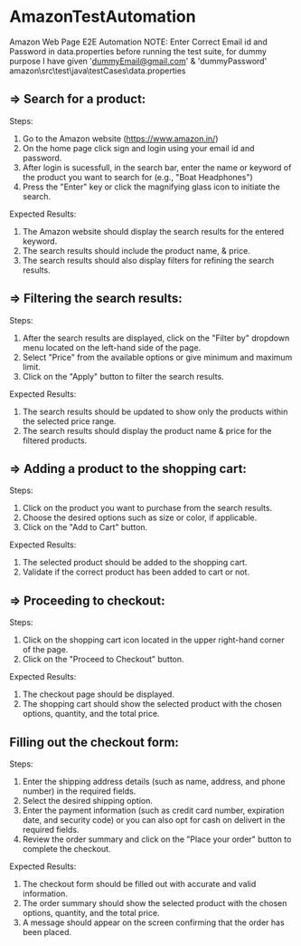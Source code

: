 # AmazonTestAutomation
Amazon Web Page E2E Automation
NOTE: Enter Correct Email id and Password in data.properties before running the test suite, for dummy purpose I have given 'dummyEmail@gmail.com' & 'dummyPassword'
amazon\src\test\java\testCases\data.properties

=> Search for a product:
--------------------------

Steps:

1. Go to the Amazon website (https://www.amazon.in/)
2. On the home page click sign and login using your email id and password.
4. After login is sucessfull, in the search bar, enter the name or keyword of the product you want to search for (e.g., "Boat Headphones")
5. Press the "Enter" key or click the magnifying glass icon to initiate the search.

Expected Results:

1. The Amazon website should display the search results for the entered keyword.
2. The search results should include the product name, & price.
3. The search results should also display filters for refining the search results.


=> Filtering the search results:
----------------------------------

Steps:

1. After the search results are displayed, click on the "Filter by" dropdown menu located on the left-hand side of the page.
2. Select "Price" from the available options or give minimum and maximum limit.
3. Click on the "Apply" button to filter the search results.

Expected Results:

1. The search results should be updated to show only the products within the selected price range.
2. The search results should display the product name & price for the filtered products.


=> Adding a product to the shopping cart:
------------------------------------------

Steps:

1. Click on the product you want to purchase from the search results.
2. Choose the desired options such as size or color, if applicable.
3. Click on the "Add to Cart" button.

Expected Results:

1. The selected product should be added to the shopping cart.
2. Validate if the correct product has been added to cart or not.


=> Proceeding to checkout:
----------------------------

Steps:

1. Click on the shopping cart icon located in the upper right-hand corner of the page.
2. Click on the "Proceed to Checkout" button.

Expected Results:

1. The checkout page should be displayed.
2. The shopping cart should show the selected product with the chosen options, quantity, and the total price.


Filling out the checkout form:
--------------------------------

Steps:

1. Enter the shipping address details (such as name, address, and phone number) in the required fields.
2. Select the desired shipping option.
3. Enter the payment information (such as credit card number, expiration date, and security code) or you can also opt for cash on delivert in the required fields.
4. Review the order summary and click on the "Place your order" button to complete the checkout.

Expected Results:

1. The checkout form should be filled out with accurate and valid information.
2. The order summary should show the selected product with the chosen options, quantity, and the total price.
3. A message should appear on the screen confirming that the order has been placed.



